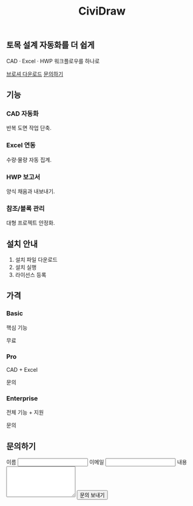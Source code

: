 ﻿---
layout: default
title: CiviDraw
description: 토목 설계 자동화 CAD·Excel·HWP 솔루션
---

<section id="hero">
  <h1>토목 설계 자동화를 더 쉽게</h1>
  <p>CAD · Excel · HWP 워크플로우를 하나로</p>
  <p class="hero-actions">
    <a href="/assets/brochure.pdf" class="btn primary">브로셔 다운로드</a>
    <a href="#contact" class="btn secondary">문의하기</a>
  </p>
</section>

<section id="features">
  <h2>기능</h2>
  <div class="grid">
    <article class="card"><h3>CAD 자동화</h3><p>반복 도면 작업 단축.</p></article>
    <article class="card"><h3>Excel 연동</h3><p>수량·물량 자동 집계.</p></article>
    <article class="card"><h3>HWP 보고서</h3><p>양식 채움과 내보내기.</p></article>
    <article class="card"><h3>참조/블록 관리</h3><p>대형 프로젝트 안정화.</p></article>
  </div>
</section>

<section id="install">
  <h2>설치 안내</h2>
  <ol class="steps">
    <li>설치 파일 다운로드</li>
    <li>설치 실행</li>
    <li>라이선스 등록</li>
  </ol>
</section>

<section id="pricing">
  <h2>가격</h2>
  <div class="grid price">
    <div class="card">
      <h3>Basic</h3><p>핵심 기능</p><p class="price-tag">무료</p>
    </div>
    <div class="card">
      <h3>Pro</h3><p>CAD + Excel</p><p class="price-tag">문의</p>
    </div>
    <div class="card">
      <h3>Enterprise</h3><p>전체 기능 + 지원</p><p class="price-tag">문의</p>
    </div>
  </div>
</section>

<section id="contact">
  <h2>문의하기</h2>
  <form action="#" method="post" onsubmit="return true">
    <label>이름 <input type="text" name="name" required></label>
    <label>이메일 <input type="email" name="email" required></label>
    <label>내용 <textarea name="message" rows="5" required></textarea></label>
    <button type="submit" class="btn primary">문의 보내기</button>
  </form>
</section>
